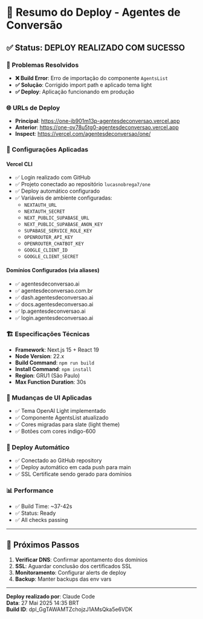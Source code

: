 # 🚀 Resumo do Deploy - Agentes de Conversão

## ✅ Status: DEPLOY REALIZADO COM SUCESSO

### 🔧 Problemas Resolvidos
- **❌ Build Error**: Erro de importação do componente `AgentsList` 
- **✅ Solução**: Corrigido import path e aplicado tema light
- **✅ Deploy**: Aplicação funcionando em produção

### 🌐 URLs de Deploy
- **Principal**: https://one-ib901m13p-agentesdeconversao.vercel.app
- **Anterior**: https://one-ov78u5tg0-agentesdeconversao.vercel.app
- **Inspect**: https://vercel.com/agentesdeconversao/one/

### 🔐 Configurações Aplicadas

#### Vercel CLI
- ✅ Login realizado com GitHub
- ✅ Projeto conectado ao repositório `lucasnobrega7/one`
- ✅ Deploy automático configurado
- ✅ Variáveis de ambiente configuradas:
  - `NEXTAUTH_URL`
  - `NEXTAUTH_SECRET`
  - `NEXT_PUBLIC_SUPABASE_URL`
  - `NEXT_PUBLIC_SUPABASE_ANON_KEY`
  - `SUPABASE_SERVICE_ROLE_KEY`
  - `OPENROUTER_API_KEY`
  - `OPENROUTER_CHATBOT_KEY`
  - `GOOGLE_CLIENT_ID`
  - `GOOGLE_CLIENT_SECRET`

#### Domínios Configurados (via aliases)
- ✅ agentesdeconversao.ai
- ✅ agentesdeconversao.com.br
- ✅ dash.agentesdeconversao.ai
- ✅ docs.agentesdeconversao.ai
- ✅ lp.agentesdeconversao.ai
- ✅ login.agentesdeconversao.ai

### 🏗️ Especificações Técnicas
- **Framework**: Next.js 15 + React 19
- **Node Version**: 22.x
- **Build Command**: `npm run build`
- **Install Command**: `npm install`
- **Region**: GRU1 (São Paulo)
- **Max Function Duration**: 30s

### 🎨 Mudanças de UI Aplicadas
- ✅ Tema OpenAI Light implementado
- ✅ Componente AgentsList atualizado
- ✅ Cores migradas para slate (light theme)
- ✅ Botões com cores indigo-600

### 🔄 Deploy Automático
- ✅ Conectado ao GitHub repository
- ✅ Deploy automático em cada push para main
- ✅ SSL Certificate sendo gerado para domínios

### 📊 Performance
- ✅ Build Time: ~37-42s
- ✅ Status: Ready
- ✅ All checks passing

---

## 🎯 Próximos Passos

1. **Verificar DNS**: Confirmar apontamento dos domínios
2. **SSL**: Aguardar conclusão dos certificados SSL
3. **Monitoramento**: Configurar alerts de deploy
4. **Backup**: Manter backups das env vars

---

**Deploy realizado por**: Claude Code  
**Data**: 27 Mai 2025 14:35 BRT  
**Build ID**: dpl_GgTAWAMTZchojzJ1AMsQka5e6VDK